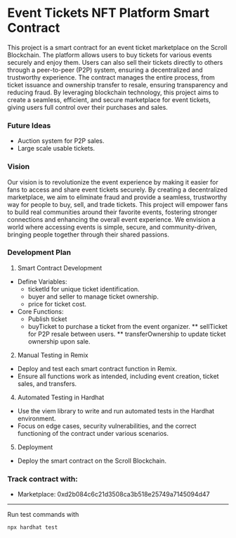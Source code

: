 # Event Tickets NFT Platform Smart Contract

This project is a smart contract for an event ticket marketplace on the Scroll Blockchain. The platform allows users to
buy tickets for various events securely and enjoy them. Users can also sell their tickets directly to others through a
peer-to-peer (P2P) system, ensuring a decentralized and trustworthy experience. The contract manages the entire process,
from ticket issuance and ownership transfer to resale, ensuring transparency and reducing fraud. By leveraging
blockchain technology, this project aims to create a seamless, efficient, and secure marketplace for event tickets,
giving users full control over their purchases and sales.

### Future Ideas

* Auction system for P2P sales.
* Large scale usable tickets.

### Vision

Our vision is to revolutionize the event experience by making it easier for fans to access and share event tickets
securely. By creating a decentralized marketplace, we aim to eliminate fraud and provide a seamless, trustworthy way for
people to buy, sell, and trade tickets. This project will empower fans to build real communities around their favorite
events, fostering stronger connections and enhancing the overall event experience. We envision a world where accessing
events is simple, secure, and community-driven, bringing people together through their shared passions.

### Development Plan

1. Smart Contract Development

* Define Variables:
    * ticketId for unique ticket identification.
    * buyer and seller to manage ticket ownership.
    * price for ticket cost.
* Core Functions:
    * Publish ticket
    * buyTicket to purchase a ticket from the event organizer.
      ** sellTicket for P2P resale between users.
      ** transferOwnership to update ticket ownership upon sale.

2. Manual Testing in Remix

* Deploy and test each smart contract function in Remix.
* Ensure all functions work as intended, including event creation, ticket sales, and transfers.

4. Automated Testing in Hardhat

* Use the viem library to write and run automated tests in the Hardhat environment.
* Focus on edge cases, security vulnerabilities, and the correct functioning of the contract under various scenarios.

5. Deployment
* Deploy the smart contract on the Scroll Blockchain.

### Track contract with:
* Marketplace: 0xd2b084c6c21d3508ca3b518e25749a7145094d47

***
Run test commands with

```shell
npx hardhat test
```
